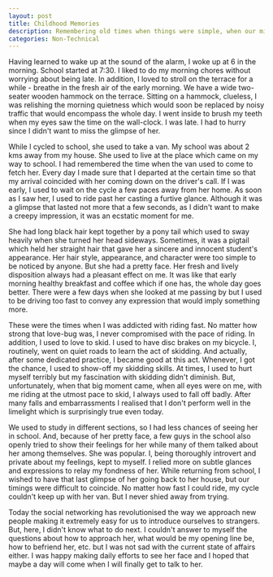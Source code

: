 ```yaml
---
layout: post
title: Childhood Memories
description: Remembering old times when things were simple, when our mind weren't that mature to fill the upper box with steam of varied thoughts
categories: Non-Technical
---
```


Having learned to wake up at the sound of the alarm, I woke up at 6 in the morning. School started at 7:30. I liked to do my morning chores without worrying about being late. In addition, I loved to stroll on the terrace for a while - breathe in the fresh air of the early morning. We have a wide two-seater wooden hammock on the terrace. Sitting on a hammock, clueless, I was relishing the morning quietness which would soon be replaced by noisy traffic that would encompass the whole day. I went inside to brush my teeth when my eyes saw the time on the wall-clock. I was late. I had to hurry since I didn't want to miss the glimpse of her.

While I cycled to school, she used to take a van. My school was about 2 kms away from my house. She used to live at the place which came on my way to school. I had remembered the time when the van used to come to fetch her. Every day I made sure that I departed at the certain time so that my arrival coincided with her coming down on the driver's call. If I was early, I used to wait on the cycle a few paces away from her home. As soon as I saw her, I used to ride past her casting a furtive glance. Although it was a glimpse that lasted not more that a few seconds, as I didn't want to make a creepy impression, it was an ecstatic moment for me. 

She had long black hair kept together by a pony tail which used to sway heavily when she turned her head sideways. Sometimes, it was a pigtail which held her straight hair that gave her a sincere and innocent student's appearance. Her hair style, appearance, and character were too simple to be noticed by anyone. But she had a pretty face. Her fresh and lively disposition always had a pleasant effect on me. It was like that early morning healthy breakfast and coffee which if one has, the whole day goes better. There were a few days when she looked at me passing by but I used to be driving too fast to convey any expression that would imply something more.

These were the times when I was addicted with riding fast. No matter how strong that love-bug was, I never compromised with the pace of riding. In addition, I used to love to skid. I used to have disc brakes on my bicycle. I, routinely, went on quiet roads to learn the act of skidding. And actually, after some dedicated practice, I became good at this act. Whenever, I got the chance, I used to show-off my skidding skills. At times, I used to hurt myself terribly but my fascination with skidding didn't diminish. But, unfortunately, when that big moment came, when all eyes were on me, with me riding at the utmost pace to skid, I always used to fall off badly. After many falls and embarrassments I realised that I don't perform well in the limelight which is surprisingly true even today.

We used to study in different sections, so I had less chances of seeing her in school. And, because of her pretty face, a few guys in the school also openly tried to show their feelings for her while many of them talked about her among themselves. She was popular. I, being thoroughly introvert and private about my feelings, kept to myself. I relied more on subtle glances and expressions to relay my fondness of her. While returning from school, I wished to have that last glimpse of her going back to her house, but our timings were difficult to coincide. No matter how fast I could ride, my cycle couldn't keep up with her van. But I never shied away from trying.

Today the social networking has revolutionised the way we approach new people making it extremely easy for us to introduce ourselves to strangers. But, here, I didn't know what to do next. I couldn't answer to myself the questions about how to approach her, what would be my opening line be, how to befriend her, etc. but I was not sad with the current state of affairs either. I was happy making daily efforts to see her face and I hoped that maybe a day will come when I will finally get to talk to her. 
